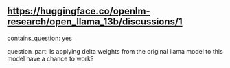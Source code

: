 ## https://huggingface.co/openlm-research/open_llama_13b/discussions/1

contains_question: yes

question_part: Is applying delta weights from the original llama model to this model have a chance to work?